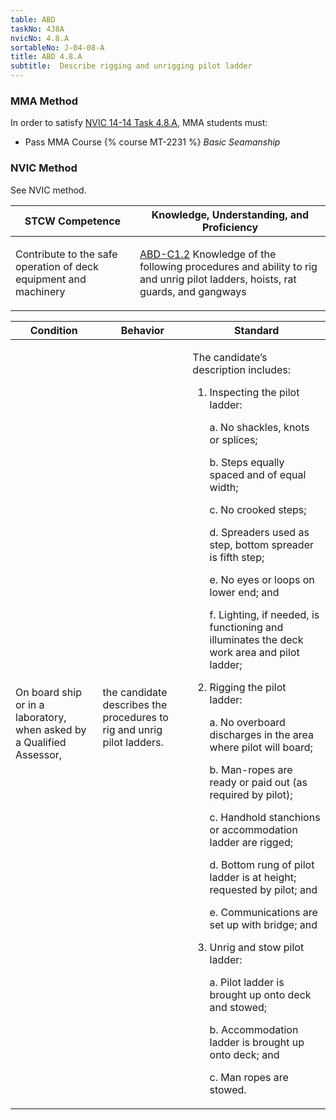 ```yaml
---
table: ABD
taskNo: 4J8A
nvicNo: 4.8.A 
sortableNo: J-04-08-A
title: ABD 4.8.A 
subtitle:  Describe rigging and unrigging pilot ladder
---
```



### MMA Method

In order to satisfy  [NVIC 14-14  Task  4.8.A]({{site.baseurl}}/assets/images/nvic-14-14.pdf), MMA students must:

* Pass MMA Course {% course MT-2231 %}  *Basic Seamanship*


### NVIC Method

<a onclick="togglevisibility('nvic_methods')" >See NVIC method.</a>

<div id='nvic_methods' class='hide'>

<table>
<thead>
<tr>
<th class='forty'> STCW Competence </th>
<th class='sixty'> Knowledge, Understanding, and Proficiency </th>
</tr>
</thead>




<tbody>
<tr><td markdown='1'>

Contribute to the safe operation of deck equipment and machinery

</td><td markdown='1'>

[ABD-C1.2]({{site.baseurl}}/tables/25.html#ABD-C1.2) Knowledge of the following procedures and ability to rig and unrig pilot ladders, hoists, rat guards, and gangways

</td></tr>


</tbody>
</table>


<table>
<thead>
<tr><th class='twenty'>  Condition </th><th class='twenty'> Behavior </th><th  class='sixty'>Standard </th></tr>
</thead>
<tbody >



<tr><td markdown='1'>

On board ship or in a laboratory, when asked by a Qualified Assessor,

</td><td markdown='1'>

the candidate describes the procedures to rig and unrig pilot ladders.

<br>

<div class="tooltip">
<span class="tooltiptext">
</span>
</div>


</td><td markdown='1'>

The candidate’s description includes:

1. Inspecting the pilot ladder:

	a. No shackles, knots or splices;

	b. Steps equally spaced and of equal width;

	c. No crooked steps;

	d. Spreaders used as step, bottom spreader is fifth step;

	e. No eyes or loops on lower end; and

	f. Lighting, if needed, is functioning and illuminates the deck work area and pilot ladder;

2. Rigging the pilot ladder:

	a. No overboard discharges in the area where pilot will board;

	b. Man-ropes are ready or paid out (as required by pilot);

	c. Handhold stanchions or accommodation ladder are rigged;

	d. Bottom rung of pilot ladder is at height; requested by pilot; and

	e. Communications are set up with bridge; and

3. Unrig and stow pilot ladder:

	a. Pilot ladder is brought up onto deck and stowed;

	b. Accommodation ladder is brought up onto deck; and

	c. Man ropes are stowed. 

</td></tr>
</tbody>
</table>
</div>
